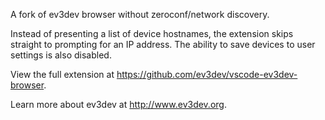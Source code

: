 A fork of ev3dev browser without zeroconf/network discovery. 

Instead of presenting a list of device hostnames,
the extension skips straight to prompting for an IP address. The ability to save devices to user settings is also disabled.

View the full extension at <https://github.com/ev3dev/vscode-ev3dev-browser>.

Learn more about ev3dev at <http://www.ev3dev.org>.
